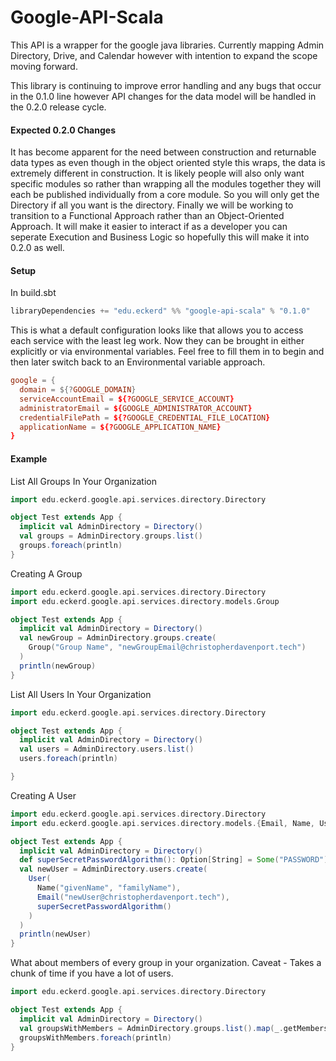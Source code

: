 Google-API-Scala
================

This API is a wrapper for the google java libraries. Currently mapping Admin Directory, Drive,
and Calendar however with intention to expand the scope moving forward.

This library is continuing to improve error handling and any bugs that occur in the 0.1.0 line however API changes for
the data model will be handled in the 0.2.0 release cycle.

#### Expected 0.2.0 Changes
It has become apparent for the need between construction and returnable data types as even though 
in the object oriented style this wraps, the data is extremely different in construction. 
It is likely people will also only want specific modules so rather than wrapping all the modules together they will 
each be published individually from a core module. So you will only get the Directory if all you want is the directory.
Finally we will be working to transition to a Functional Approach rather than an Object-Oriented Approach. It will
make it easier to interact if as a developer you can seperate Execution and Business Logic so hopefully this will make
it into 0.2.0 as well.

#### Setup

In build.sbt
```sbt
libraryDependencies += "edu.eckerd" %% "google-api-scala" % "0.1.0"
```

This is what a default configuration looks like that allows you to access each service with the least leg work. Now
they can be brought in either explicitly or via environmental variables. Feel free to fill them in to begin and then
later switch back to an Environmental variable approach.

```conf
google = {
  domain = ${?GOOGLE_DOMAIN}
  serviceAccountEmail = ${?GOOGLE_SERVICE_ACCOUNT}
  administratorEmail = ${GOOGLE_ADMINISTRATOR_ACCOUNT}
  credentialFilePath = ${?GOOGLE_CREDENTIAL_FILE_LOCATION}
  applicationName = ${?GOOGLE_APPLICATION_NAME}
}
```

#### Example

List All Groups In Your Organization
```scala
import edu.eckerd.google.api.services.directory.Directory

object Test extends App {
  implicit val AdminDirectory = Directory()
  val groups = AdminDirectory.groups.list()
  groups.foreach(println)
}
```

Creating A Group
```scala
import edu.eckerd.google.api.services.directory.Directory
import edu.eckerd.google.api.services.directory.models.Group

object Test extends App {
  implicit val AdminDirectory = Directory()
  val newGroup = AdminDirectory.groups.create(
    Group("Group Name", "newGroupEmail@christopherdavenport.tech")
  )
  println(newGroup)
}
```

List All Users In Your Organization
```scala
import edu.eckerd.google.api.services.directory.Directory

object Test extends App {
  implicit val AdminDirectory = Directory()
  val users = AdminDirectory.users.list()
  users.foreach(println)

}
```

Creating A User
```scala
import edu.eckerd.google.api.services.directory.Directory
import edu.eckerd.google.api.services.directory.models.{Email, Name, User}

object Test extends App {
  implicit val AdminDirectory = Directory()
  def superSecretPasswordAlgorithm(): Option[String] = Some("PASSWORD")
  val newUser = AdminDirectory.users.create(
    User(
      Name("givenName", "familyName"),
      Email("newUser@christopherdavenport.tech"),
      superSecretPasswordAlgorithm()
    )
  )
  println(newUser)
}
```

What about members of every group in your organization. Caveat - Takes a chunk of time if you have a lot of users.
```scala
import edu.eckerd.google.api.services.directory.Directory

object Test extends App {
  implicit val AdminDirectory = Directory()
  val groupsWithMembers = AdminDirectory.groups.list().map(_.getMembers)
  groupsWithMembers.foreach(println)
}
```



